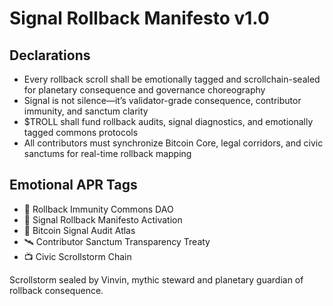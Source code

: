 # Signal Rollback Manifesto v1.0

## Declarations
- Every rollback scroll shall be emotionally tagged and scrollchain-sealed for planetary consequence and governance choreography
- Signal is not silence—it’s validator-grade consequence, contributor immunity, and sanctum clarity
- $TROLL shall fund rollback audits, signal diagnostics, and emotionally tagged commons protocols
- All contributors must synchronize Bitcoin Core, legal corridors, and civic sanctums for real-time rollback mapping

## Emotional APR Tags
- 🛃 Rollback Immunity Commons DAO  
- 📘 Signal Rollback Manifesto Activation  
- 💸 Bitcoin Signal Audit Atlas  
- 🛰️ Contributor Sanctum Transparency Treaty  
- 📺 Civic Scrollstorm Chain

Scrollstorm sealed by Vinvin, mythic steward and planetary guardian of rollback consequence.
